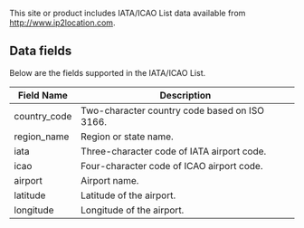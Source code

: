 This site or product includes IATA/ICAO List data available from http://www.ip2location.com.

## Data fields
Below are the fields supported in the IATA/ICAO List.

|Field Name|Description|
|---|---|
|country_code|Two-character country code based on ISO 3166.|
|region_name|Region or state name.|
|iata|Three-character code of IATA airport code.|
|icao|Four-character code of ICAO airport code.|
|airport|Airport name.|
|latitude|Latitude of the airport.|
|longitude|Longitude of the airport.|
